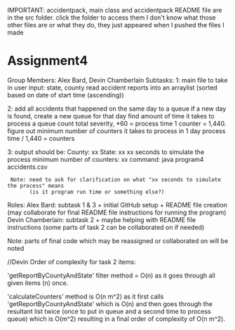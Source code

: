 IMPORTANT: accidentpack, main class and accidentpack README file are in the src folder. click the folder to access them
           I don't know what those other files are or what they do, they just appeared when I pushed the files I made

# Assignment4

Group Members: Alex Bard, Devin Chamberlain
Subtasks:
1:   main file to take in user input: state, county
     read accident reports into an arraylist (sorted based on date of start time (ascending))

2:   add all accidents that happened on the same day to a queue
      if a new day is found, create a new queue for that day
     find amount of time it takes to process a queue
      count total severity, *60 = process time
     1 counter = 1,440. figure out minimum number of counters it takes to process in 1 day
      process time / 1,440 = counters

3:   output should be: County: xx State: xx
                       xx seconds to simulate the process
                       minimum number of counters: xx
     command: java program4 accidents.csv

     Note: need to ask for clarification on what "xx seconds to simulate the process" means
           (is it program run time or something else?)

Roles:
Alex Bard: subtask 1 & 3 + initial GitHub setup + README file creation (may collaborate for final README file instructions for running the program)
Devin Chamberlain: subtask 2 + maybe helping with README file instructions (some parts of task 2 can be collaborated on if needed)

  Note: parts of final code which may be reassigned or collaborated on will be noted

  //Devin
  Order of complexity for task 2 items: 
  
  'getReportByCountyAndState' filter method = O(n) as it goes through all given items (n) once.
  
  'calculateCounters' method is O(n m^2) as it first calls 'getReportByCountyAndState' which is O(n) and then goes through the resultant list twice 
  (once to put in queue and a second time to process queue) which is O(m^2) resulting in a final order of complexity of O(n m^2).
